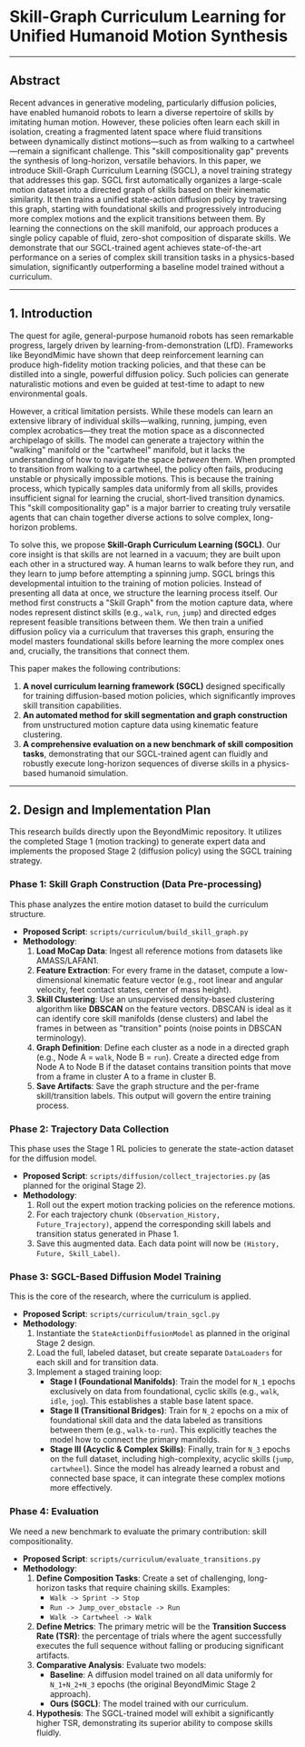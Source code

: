 # Skill-Graph Curriculum Learning for Unified Humanoid Motion Synthesis

---

## Abstract

Recent advances in generative modeling, particularly diffusion policies, have enabled humanoid robots to learn a diverse repertoire of skills by imitating human motion. However, these policies often learn each skill in isolation, creating a fragmented latent space where fluid transitions between dynamically distinct motions—such as from walking to a cartwheel—remain a significant challenge. This "skill compositionality gap" prevents the synthesis of long-horizon, versatile behaviors. In this paper, we introduce Skill-Graph Curriculum Learning (SGCL), a novel training strategy that addresses this gap. SGCL first automatically organizes a large-scale motion dataset into a directed graph of skills based on their kinematic similarity. It then trains a unified state-action diffusion policy by traversing this graph, starting with foundational skills and progressively introducing more complex motions and the explicit transitions between them. By learning the connections on the skill manifold, our approach produces a single policy capable of fluid, zero-shot composition of disparate skills. We demonstrate that our SGCL-trained agent achieves state-of-the-art performance on a series of complex skill transition tasks in a physics-based simulation, significantly outperforming a baseline model trained without a curriculum.

---

## 1. Introduction

The quest for agile, general-purpose humanoid robots has seen remarkable progress, largely driven by learning-from-demonstration (LfD). Frameworks like BeyondMimic have shown that deep reinforcement learning can produce high-fidelity motion tracking policies, and that these can be distilled into a single, powerful diffusion policy. Such policies can generate naturalistic motions and even be guided at test-time to adapt to new environmental goals.

However, a critical limitation persists. While these models can learn an extensive library of individual skills—walking, running, jumping, even complex acrobatics—they treat the motion space as a disconnected archipelago of skills. The model can generate a trajectory within the "walking" manifold or the "cartwheel" manifold, but it lacks the understanding of how to navigate the space *between* them. When prompted to transition from walking to a cartwheel, the policy often fails, producing unstable or physically impossible motions. This is because the training process, which typically samples data uniformly from all skills, provides insufficient signal for learning the crucial, short-lived transition dynamics. This "skill compositionality gap" is a major barrier to creating truly versatile agents that can chain together diverse actions to solve complex, long-horizon problems.

To solve this, we propose **Skill-Graph Curriculum Learning (SGCL)**. Our core insight is that skills are not learned in a vacuum; they are built upon each other in a structured way. A human learns to walk before they run, and they learn to jump before attempting a spinning jump. SGCL brings this developmental intuition to the training of motion policies. Instead of presenting all data at once, we structure the learning process itself. Our method first constructs a "Skill Graph" from the motion capture data, where nodes represent distinct skills (e.g., `walk`, `run`, `jump`) and directed edges represent feasible transitions between them. We then train a unified diffusion policy via a curriculum that traverses this graph, ensuring the model masters foundational skills before learning the more complex ones and, crucially, the transitions that connect them.

This paper makes the following contributions:
1.  **A novel curriculum learning framework (SGCL)** designed specifically for training diffusion-based motion policies, which significantly improves skill transition capabilities.
2.  **An automated method for skill segmentation and graph construction** from unstructured motion capture data using kinematic feature clustering.
3.  **A comprehensive evaluation on a new benchmark of skill composition tasks**, demonstrating that our SGCL-trained agent can fluidly and robustly execute long-horizon sequences of diverse skills in a physics-based humanoid simulation.

---

## 2. Design and Implementation Plan

This research builds directly upon the BeyondMimic repository. It utilizes the completed Stage 1 (motion tracking) to generate expert data and implements the proposed Stage 2 (diffusion policy) using the SGCL training strategy.

### Phase 1: Skill Graph Construction (Data Pre-processing)

This phase analyzes the entire motion dataset to build the curriculum structure.

*   **Proposed Script**: `scripts/curriculum/build_skill_graph.py`
*   **Methodology**:
    1.  **Load MoCap Data**: Ingest all reference motions from datasets like AMASS/LAFAN1.
    2.  **Feature Extraction**: For every frame in the dataset, compute a low-dimensional kinematic feature vector (e.g., root linear and angular velocity, feet contact states, center of mass height).
    3.  **Skill Clustering**: Use an unsupervised density-based clustering algorithm like **DBSCAN** on the feature vectors. DBSCAN is ideal as it can identify core skill manifolds (dense clusters) and label the frames in between as "transition" points (noise points in DBSCAN terminology).
    4.  **Graph Definition**: Define each cluster as a node in a directed graph (e.g., Node A = `walk`, Node B = `run`). Create a directed edge from Node A to Node B if the dataset contains transition points that move from a frame in cluster A to a frame in cluster B.
    5.  **Save Artifacts**: Save the graph structure and the per-frame skill/transition labels. This output will govern the entire training process.

### Phase 2: Trajectory Data Collection

This phase uses the Stage 1 RL policies to generate the state-action dataset for the diffusion model.

*   **Proposed Script**: `scripts/diffusion/collect_trajectories.py` (as planned for the original Stage 2).
*   **Methodology**:
    1.  Roll out the expert motion tracking policies on the reference motions.
    2.  For each trajectory chunk `(Observation_History, Future_Trajectory)`, append the corresponding skill labels and transition status generated in Phase 1.
    3.  Save this augmented data. Each data point will now be `(History, Future, Skill_Label)`. 

### Phase 3: SGCL-Based Diffusion Model Training

This is the core of the research, where the curriculum is applied.

*   **Proposed Script**: `scripts/curriculum/train_sgcl.py`
*   **Methodology**:
    1.  Instantiate the `StateActionDiffusionModel` as planned in the original Stage 2 design.
    2.  Load the full, labeled dataset, but create separate `DataLoaders` for each skill and for transition data.
    3.  Implement a staged training loop:
        *   **Stage I (Foundational Manifolds)**: Train the model for `N_1` epochs exclusively on data from foundational, cyclic skills (e.g., `walk`, `idle`, `jog`). This establishes a stable base latent space.
        *   **Stage II (Transitional Bridges)**: Train for `N_2` epochs on a mix of foundational skill data and the data labeled as transitions between them (e.g., `walk-to-run`). This explicitly teaches the model how to connect the primary manifolds.
        *   **Stage III (Acyclic & Complex Skills)**: Finally, train for `N_3` epochs on the full dataset, including high-complexity, acyclic skills (`jump`, `cartwheel`). Since the model has already learned a robust and connected base space, it can integrate these complex motions more effectively.

### Phase 4: Evaluation

We need a new benchmark to evaluate the primary contribution: skill compositionality.

*   **Proposed Script**: `scripts/curriculum/evaluate_transitions.py`
*   **Methodology**:
    1.  **Define Composition Tasks**: Create a set of challenging, long-horizon tasks that require chaining skills. Examples:
        *   `Walk -> Sprint -> Stop`
        *   `Run -> Jump_over_obstacle -> Run`
        *   `Walk -> Cartwheel -> Walk`
    2.  **Define Metrics**: The primary metric will be the **Transition Success Rate (TSR)**: the percentage of trials where the agent successfully executes the full sequence without falling or producing significant artifacts.
    3.  **Comparative Analysis**: Evaluate two models:
        *   **Baseline**: A diffusion model trained on all data uniformly for `N_1+N_2+N_3` epochs (the original BeyondMimic Stage 2 approach).
        *   **Ours (SGCL)**: The model trained with our curriculum.
    4.  **Hypothesis**: The SGCL-trained model will exhibit a significantly higher TSR, demonstrating its superior ability to compose skills fluidly.
